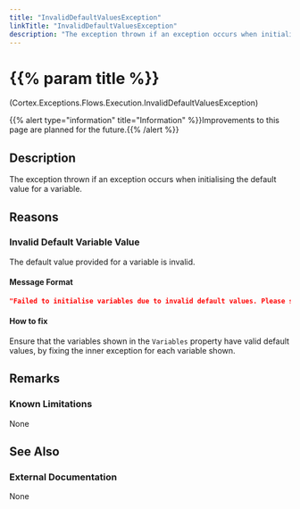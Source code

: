 ```yaml
---
title: "InvalidDefaultValuesException"
linkTitle: "InvalidDefaultValuesException"
description: "The exception thrown if an exception occurs when initialising the default value for a variable."
---
```


# {{% param title %}}

<p class="namespace">(Cortex.Exceptions.Flows.Execution.InvalidDefaultValuesException)</p>
{{% alert type="information" title="Information" %}}Improvements to this page are planned for the future.{{% /alert %}}

## Description

The exception thrown if an exception occurs when initialising the default value for a variable.

## Reasons

### Invalid Default Variable Value

The default value provided for a variable is invalid.

#### Message Format

```json
"Failed to initialise variables due to invalid default values. Please see the 'Variables' property for details on why each variable threw."
```

#### How to fix

Ensure that the variables shown in the `Variables` property have valid default values, by fixing the inner exception for each variable shown.

## Remarks

### Known Limitations

None

## See Also

### External Documentation

None
